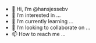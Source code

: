 - 👋 Hi, I’m @hansjessebv
- 👀 I’m interested in ...
- 🌱 I’m currently learning ...
- 💞️ I’m looking to collaborate on ...
- 📫 How to reach me ...

<!---
hansjessebv/hansjessebv is a ✨ special ✨ repository because its `README.md` (this file) appears on your GitHub profile.
You can click the Preview link to take a look at your changes.
--->
